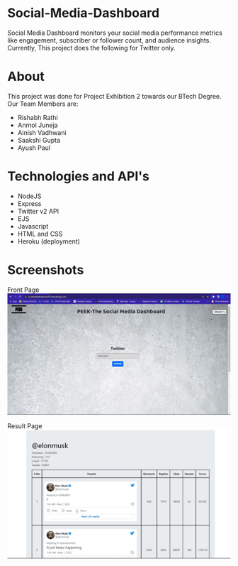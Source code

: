 # Social-Media-Dashboard

Social Media Dashboard monitors your social media performance metrics like engagement, subscriber or follower count, and audience insights. Currently, This project does the following for Twitter only. 

# About

This project was done for Project Exhibition 2 towards our BTech Degree. Our Team Members are:

- Rishabh Rathi
- Anmol Juneja
- Ainish Vadhwani
- Saakshi Gupta
- Ayush Paul

# Technologies and API's
- NodeJS
- Express
- Twitter v2 API
- EJS
- Javascript
- HTML and CSS
- Heroku (deployment)

# Screenshots
Front Page
![FrontPage](images/frontpage.jpg)

Result Page
![Result](images/result.jpg)
